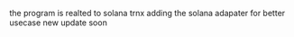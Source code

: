 the program is realted to solana trnx
adding the solana adapater for better usecase
new update soon
